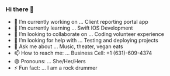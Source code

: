 ### Hi there 👋

- 🔭 I’m currently working on ... Client reporting portal app
- 🌱 I’m currently learning ... Swift IOS Development
- 👯 I’m looking to collaborate on ... Coding volunteer experience
- 🤔 I’m looking for help with ... Testing and deploying projects
- 💬 Ask me about ... Music, theater, vegan eats
- 📫 How to reach me: ... Business Cell: +1 (631)-609-4374
- 😄 Pronouns: ... She/Her/Hers
- ⚡ Fun fact: ... I am a rock drummer

<!--
**ZehavaBatya/ZehavaBatya** is a ✨ _special_ ✨ repository because its `README.md` (this file) appears on your GitHub profile.

Here are some ideas to get you started:

- 🔭 I’m currently working on ... Client reporting portal app
- 🌱 I’m currently learning ... Swift IOS Development
- 👯 I’m looking to collaborate on ... Coding volunteer experience
- 🤔 I’m looking for help with ... Testing and deploying projects
- 💬 Ask me about ... Music, theater, vegan eats
- 📫 How to reach me: ... Business Cell: +1 (631)-609-4374
- 😄 Pronouns: ... She/Her/Hers
- ⚡ Fun fact: ... I am a rock drummer
-->
